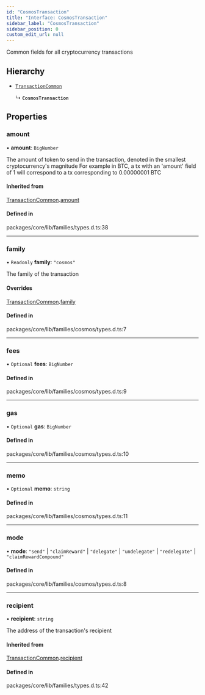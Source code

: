 ```yaml
---
id: "CosmosTransaction"
title: "Interface: CosmosTransaction"
sidebar_label: "CosmosTransaction"
sidebar_position: 0
custom_edit_url: null
---
```


Common fields for all cryptocurrency transactions

## Hierarchy

- [`TransactionCommon`](TransactionCommon.md)

  ↳ **`CosmosTransaction`**

## Properties

### amount

• **amount**: `BigNumber`

The amount of token to send in the transaction, denoted in the smallest cryptocurrency's magnitude
For example in BTC, a tx with an 'amount' field of 1 will correspond to a tx corresponding to 0.00000001 BTC

#### Inherited from

[TransactionCommon](TransactionCommon.md).[amount](TransactionCommon.md#amount)

#### Defined in

packages/core/lib/families/types.d.ts:38

___

### family

• `Readonly` **family**: ``"cosmos"``

The family of the transaction

#### Overrides

[TransactionCommon](TransactionCommon.md).[family](TransactionCommon.md#family)

#### Defined in

packages/core/lib/families/cosmos/types.d.ts:7

___

### fees

• `Optional` **fees**: `BigNumber`

#### Defined in

packages/core/lib/families/cosmos/types.d.ts:9

___

### gas

• `Optional` **gas**: `BigNumber`

#### Defined in

packages/core/lib/families/cosmos/types.d.ts:10

___

### memo

• `Optional` **memo**: `string`

#### Defined in

packages/core/lib/families/cosmos/types.d.ts:11

___

### mode

• **mode**: ``"send"`` \| ``"claimReward"`` \| ``"delegate"`` \| ``"undelegate"`` \| ``"redelegate"`` \| ``"claimRewardCompound"``

#### Defined in

packages/core/lib/families/cosmos/types.d.ts:8

___

### recipient

• **recipient**: `string`

The address of the transaction's recipient

#### Inherited from

[TransactionCommon](TransactionCommon.md).[recipient](TransactionCommon.md#recipient)

#### Defined in

packages/core/lib/families/types.d.ts:42
